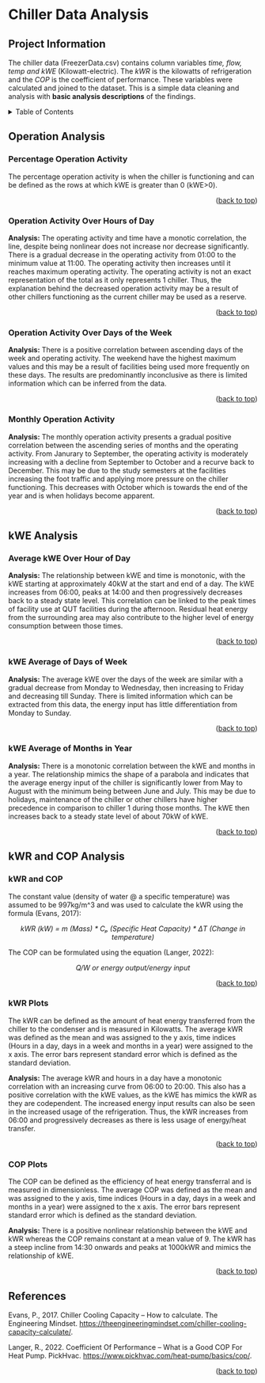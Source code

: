 <a name="readme-top"></a>

# Chiller Data Analysis

## Project Information
The chiller data (FreezerData.csv) contains column variables _time, flow, temp and kWE_ (Kilowatt-electric). The _kWR_ is the kilowatts of refrigeration and the _COP_ is the coefficient of performance. These variables were calculated and joined to the dataset. This is a simple data cleaning and analysis with **basic analysis descriptions** of the findings. 

<!-- TABLE OF CONTENTS -->
<details>
  <summary>Table of Contents</summary>
  <ol>
    <li>
      <a href="#operation-analysis">Operation Analysis</a>
      <ul>
        <li><a href="#percentage-operation-activity">Percentage Operation Activity</a></li>
        <li><a href="#operation-activity-over-hours-of-day">Operation Activity Over Hours of Day</a></li>
        <li><a href="#operation-activity-over-days-of-the-week">Operation Activity Over Days of the Week</a></li>
        <li><a href="#monthly-operation-activity">Monthly Operation Activity</a></li>
      </ul>
    </li>
    <li>
      <a href="#kwe-analysis">kWe Analysis</a>
      <ul>
        <li><a href="#average-kwe-over-hour-of-day">Average kWE Over Hour of Day</a></li>
        <li><a href="#kwe-average-of-days-of-week">kWE Average of Days of Week</a></li>
        <li><a href="#kwe-average-of-months-in-year">kWE Average of Months in Year</a></li>
      </ul>
    </li>
    <li>
      <a href="#kwr-and-cop-analysis">kWR and COP Analysis</a>
      <ul>
        <li><a href="#kwr-and-cop">kWR and COP</a></li>
        <li><a href="#kwr-plots">kWR Plots</a></li>
        <li><a href="#cop-plots">COP Plots</a></li>
      </ul>
    </li>
    <li><a href="#references">References</a></li>
  </ol>
</details>

## Operation Analysis

### Percentage Operation Activity
The percentage operation activity is when the chiller is functioning and can be defined as the rows at which kWE is greater than 0 (kWE>0).
<p align="right">(<a href="#readme-top">back to top</a>)</p>


###  Operation Activity Over Hours of Day
**Analysis:** The operating activity and time have a monotic correlation, the line, despite being nonlinear does not increase nor decrease significantly. There is a gradual decrease in the operating activity from 01:00 to the minimum value at 11:00. The operating activity then increases until it reaches maximum operating activity. The operating activity is not an exact representation of the total as it only represents 1 chiller. Thus, the explanation behind the decreased operation activity may be a result of other chillers functioning as the current chiller may be used as a reserve.
<p align="right">(<a href="#readme-top">back to top</a>)</p>


### Operation Activity Over Days of the Week
**Analysis:** There is a  positive correlation between ascending days of the week and operating activity. The weekend have the highest maximum values and this may be a result of facilities being used more frequently on these days. The results are predominantly inconclusive as there is limited information which can be inferred from the data.
<p align="right">(<a href="#readme-top">back to top</a>)</p>


### Monthly Operation Activity
**Analysis:** The monthly operation activity presents a gradual positive correlation between the ascending series of months and the operating activity. From Janurary to September, the operating activity is moderately increasing with a decline from September to October and a recurve back to December. This may be due to the study semesters at the facilities increasing the foot traffic and applying more pressure on the chiller functioning. This decreases with October which is towards the end of the year and is when holidays become apparent.
<p align="right">(<a href="#readme-top">back to top</a>)</p>

## kWE Analysis

### Average kWE Over Hour of Day
**Analysis:** The relationship between kWE and time is monotonic, with the kWE starting at approximately 40kW at the start and end of a day. The kWE increases from 06:00, peaks at 14:00 and then progressively decreases back to a steady state level. This correlation can be linked to the peak times of facility use at QUT facilities during the afternoon. Residual heat energy from the surrounding area may also contribute to the higher level of energy consumption between those times. 
<p align="right">(<a href="#readme-top">back to top</a>)</p>


### kWE Average of Days of Week
**Analysis:** The average kWE over the days of the week are similar with a gradual decrease from Monday to Wednesday, then increasing to Friday and decreasing till Sunday. There is limited information which can be extracted from this data, the energy input has little differentiation from Monday to Sunday.
<p align="right">(<a href="#readme-top">back to top</a>)</p>


### kWE Average of Months in Year
**Analysis:** There is a monotonic correlation between the kWE and months in a year. The relationship mimics the shape of a parabola and indicates that the average energy input of the chiller is significantly lower from May to August with the minimum being between June and July. This may be due to holidays, maintenance of the chiller or other chillers have higher precedence in comparison to chiller 1 during those months. The kWE then increases back to a steady state level of about 70kW of kWE.
<p align="right">(<a href="#readme-top">back to top</a>)</p>

## kWR and COP Analysis

### kWR and COP
The constant value (density of water @ a specific temperature) was assumed to be 997kg/m^3 and was used to calculate the kWR using the formula (Evans, 2017):

_<p align="center"> _kWR (kW) = m (Mass) * Cₚ (Specific Heat Capacity) * ΔT (Change in temperature)_ </p>_
    
The COP can be formulated using the equation (Langer, 2022): 

_<p align="center"> Q/W or energy output/energy input </p>_

<p align="right">(<a href="#readme-top">back to top</a>)</p>

### kWR Plots
The kWR can be defined as the amount of heat energy transferred from the chiller to the condenser and is measured in Kilowatts. The average kWR was defined as the mean and was assigned to the y axis, time indices (Hours in a day, days in a week and months in a year) were assigned to the x axis. The error bars represent standard error which is defined as the standard deviation.

**Analysis:** The average kWR and hours in a day have a monotonic correlation with an increasing curve from 06:00 to 20:00. This also has a positive correlation with the kWE values, as the kWE has mimics the kWR as they are codependent. The increased energy input results can also be seen in the increased usage of the refrigeration. Thus, the kWR increases from 06:00 and progressively decreases as there is less usage of energy/heat transfer.
<p align="right">(<a href="#readme-top">back to top</a>)</p>


### COP Plots
The COP can be defined as the efficiency of heat energy transferral and is measured in dimensionless. The average COP was defined as the mean and was assigned to the y axis, time indices (Hours in a day, days in a week and months in a year) were assigned to the x axis. The error bars represent standard error which is defined as the standard deviation.

**Analysis:** There is a positive nonlinear relationship between the kWE and kWR whereas the COP remains constant at a mean value of 9. The kWR has a steep incline from 14:30 onwards and peaks at 1000kWR and mimics the relationship of kWE.
<p align="right">(<a href="#readme-top">back to top</a>)</p>


## References
Evans, P., 2017. Chiller Cooling Capacity – How to calculate. The Engineering Mindset.  <https://theengineeringmindset.com/chiller-cooling-capacity-calculate/>.

Langer, R., 2022. Coefficient Of Performance – What is a Good COP For Heat Pump.  PickHvac. <https://www.pickhvac.com/heat-pump/basics/cop/>.
<p align="right">(<a href="#readme-top">back to top</a>)</p>
